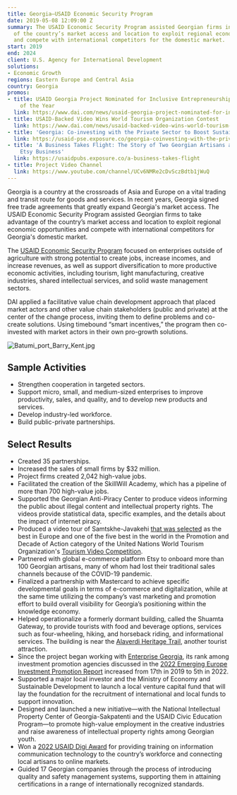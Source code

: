 ```yaml
---
title: Georgia—USAID Economic Security Program
date: 2019-05-08 12:09:00 Z
summary: The USAID Economic Security Program assisted Georgian firms in taking advantage
  of the country’s market access and location to exploit regional economic opportunities
  and compete with international competitors for the domestic market.
start: 2019
end: 2024
client: U.S. Agency for International Development
solutions:
- Economic Growth
regions: Eastern Europe and Central Asia
country: Georgia
promos:
- title: USAID Georgia Project Nominated for Inclusive Entrepreneurship Initiative
    of the Year
  link: https://www.dai.com/news/usaid-georgia-project-nominated-for-inclusive-entrepreneurship-initiative-of-the-year
- title: USAID-Backed Video Wins World Tourism Organization Contest
  link: https://www.dai.com/news/usaid-backed-video-wins-world-tourism-organization-contest
- title: 'Georgia: Co-investing with the Private Sector to Boost Sustainable Tourism '
  link: https://usaid-pse.exposure.co/georgia-coinvesting-with-the-private-sector-to-boost-sustainable-tourism
- title: 'A Business Takes Flight: The Story of Two Georgian Artisans and their Growing
    Etsy Business'
  link: https://usaidpubs.exposure.co/a-business-takes-flight
- title: Project Video Channel
  link: https://www.youtube.com/channel/UCv6NMRe2cDvSczBdtb1jWuQ
---
```


Georgia is a country at the crossroads of Asia and Europe on a vital trading and transit route for goods and services. In recent years, Georgia signed free trade agreements that greatly expand Georgia's market access. The USAID Economic Security Program assisted Georgian firms to take advantage of the country’s market access and location to exploit regional economic opportunities and compete with international competitors for Georgia's domestic market.

The [USAID Economic Security Program](https://www.facebook.com/EconSecProgram) focused on enterprises outside of agriculture with strong potential to create jobs, increase incomes, and increase revenues, as well as support diversification to more productive economic activities, including tourism, light manufacturing, creative industries, shared intellectual services, and solid waste management sectors. 

DAI applied a facilitative value chain development approach that placed market actors and other value chain stakeholders (public and private) at the center of the change process, inviting them to define problems and co-create solutions. Using timebound “smart incentives,” the program then co-invested with market actors in their own pro-growth solutions.

![Batumi_port_Barry_Kent.jpg](/uploads/Batumi_port_Barry_Kent.jpg "Photo by Barry Kent.")

## Sample Activities

* Strengthen cooperation in targeted sectors.
* Support micro, small, and medium-sized enterprises to improve productivity, sales, and quality, and to develop new products and services.
* Develop industry-led workforce.
* Build public-private partnerships.

## Select Results

* Created 35 partnerships.
* Increased the sales of small firms by $32 million.
* Project firms created 2,042 high-value jobs. 
* Facilitated the creation of the SkillWill Academy, which has a pipeline of more than 700 high-value jobs. 
* Supported the Georgian Anti-Piracy Center to produce videos informing the public about illegal content and intellectual property rights. The videos provide statistical data, specific examples, and the details about the impact of internet piracy. 
* Produced a video tour of Samtskhe-Javakehi [that was selected](https://www.dai.com/news/usaid-backed-video-wins-world-tourism-organization-contest) as the best in Europe and one of the five best in the world in the Promotion and Decade of Action category of the United Nations World Tourism Organization's [Tourism Video Competition](https://www.unwto.org/news/2021-unwto-tourism-video-competition-winners).
* Partnered with global e-commerce platform Etsy to onboard more than 100 Georgian artisans, many of whom had lost their traditional sales channels because of the COVID-19 pandemic. 
* Finalized a partnership with Mastercard to achieve specific developmental goals in terms of e-commerce and digitalization, while at the same time utilizing the company’s vast marketing and promotion effort to build overall visibility for Georgia’s positioning within the knowledge economy.
* Helped operationalize a formerly dormant building, called the Shuamta Gateway, to provide tourists with food and beverage options, services such as four-wheeling, hiking, and horseback riding, and informational services. The building is near the [Alaverdi Heritage Trail](https://hikearmenia.org/all-trails/trail/world-heritage-trail), another tourist attraction.
* Since the project began working with [Enterprise Georgia](https://www.enterprisegeorgia.gov.ge/en), its rank among investment promotion agencies discussed in the [2022 Emerging Europe Investment Promotion Report](https://emerging-europe.com/investment-promotion-report-2022/) increased from 17th in 2019 to 5th in 2022.
* Supported a major local investor and the Ministry of Economy and Sustainable Development to launch a local venture capital fund that will lay the foundation for the recruitment of international and local funds to support innovation.
* Designed and launched a new initiative—with the National Intellectual Property Center of Georgia-Sakpatenti and the USAID Civic Education Program—to promote high-value employment in the creative industries and raise awareness of intellectual property rights among Georgian youth.
* Won a [2022 USAID Digi Award](https://www.usaid.gov/digital-development/digis) for providing training on information communication technology to the country’s workforce and connecting local artisans to online markets.
* Guided 17 Georgian companies through the process of introducing quality and safety management systems, supporting them in attaining certifications in a range of internationally recognized standards.